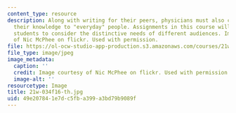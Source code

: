 ```yaml
---
content_type: resource
description: Along with writing for their peers, physicians must also communicate
  their knowledge to "everyday" people. Assignments in this course will challenge
  students to consider the distinctive needs of different audiences. Image courtesy
  of Nic McPhee on flickr. Used with permission.
file: https://ol-ocw-studio-app-production.s3.amazonaws.com/courses/21w-034-science-writing-and-new-media-perspectives-on-medicine-and-public-health-fall-2016/49e207841e7dc5fba399a3bd79b9089f_21w-034f16-th.jpg
file_type: image/jpeg
image_metadata:
  caption: ''
  credit: Image courtesy of Nic McPhee on flickr. Used with permission.
  image-alt: ''
resourcetype: Image
title: 21w-034f16-th.jpg
uid: 49e20784-1e7d-c5fb-a399-a3bd79b9089f
---
```

